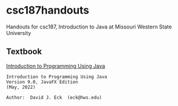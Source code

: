 # csc187handouts
Handouts for csc187, Introduction to Java at Missouri Western State University

## Textbook

[Introduction to Programming Using Java](https://math.hws.edu/javanotes/)

    Introduction to Programming Using Java
    Version 9.0, JavaFX Edition
    (May, 2022)

    Author:  David J. Eck  (eck@hws.edu)

